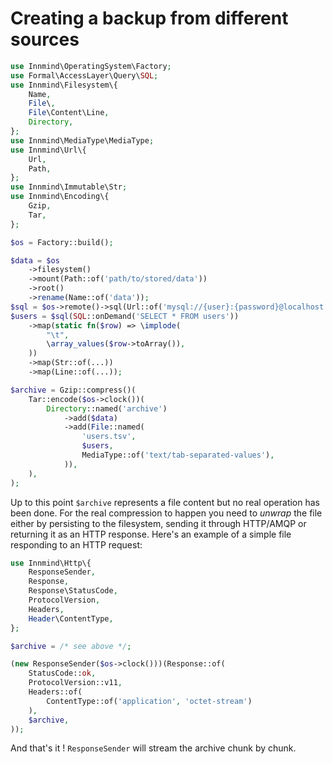 # Creating a backup from different sources

```php
use Innmind\OperatingSystem\Factory;
use Formal\AccessLayer\Query\SQL;
use Innmind\Filesystem\{
    Name,
    File\,
    File\Content\Line,
    Directory,
};
use Innmind\MediaType\MediaType;
use Innmind\Url\{
    Url,
    Path,
};
use Innmind\Immutable\Str;
use Innmind\Encoding\{
    Gzip,
    Tar,
};

$os = Factory::build();

$data = $os
    ->filesystem()
    ->mount(Path::of('path/to/stored/data'))
    ->root()
    ->rename(Name::of('data'));
$sql = $os->remote()->sql(Url::of('mysql://{user}:{password}@localhost:3306/{database}'));
$users = $sql(SQL::onDemand('SELECT * FROM users'))
    ->map(static fn($row) => \implode(
        "\t",
        \array_values($row->toArray()),
    ))
    ->map(Str::of(...))
    ->map(Line::of(...));

$archive = Gzip::compress()(
    Tar::encode($os->clock())(
        Directory::named('archive')
            ->add($data)
            ->add(File::named(
                'users.tsv',
                $users,
                MediaType::of('text/tab-separated-values'),
            )),
    ),
);
```

Up to this point `$archive` represents a file content but no real operation has been done. For the real compression to happen you need to _unwrap_ the file either by persisting to the filesystem, sending it through HTTP/AMQP or returning it as an HTTP response. Here's an example of a simple file responding to an HTTP request:

```php
use Innmind\Http\{
    ResponseSender,
    Response,
    Response\StatusCode,
    ProtocolVersion,
    Headers,
    Header\ContentType,
};

$archive = /* see above */;

(new ResponseSender($os->clock()))(Response::of(
    StatusCode::ok,
    ProtocolVersion::v11,
    Headers::of(
        ContentType::of('application', 'octet-stream')
    ),
    $archive,
));
```

And that's it ! `ResponseSender` will stream the archive chunk by chunk.
